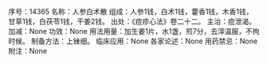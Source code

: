 序号：14365
名称：人参白术散
组成：人参1钱，白术1钱，藿香1钱，木香1钱，甘草1钱，白茯苓1钱，干姜2钱。
出处：《痘疹心法》卷二十二。
主治：痘泄渴。
加减：None
功效：None
用法用量：加生姜1片，水1盏，煎7分，去滓温服，不拘时候。
制备方法：上锉细。
临床应用：None
各家论述：None
用药禁忌：None
附注：None
